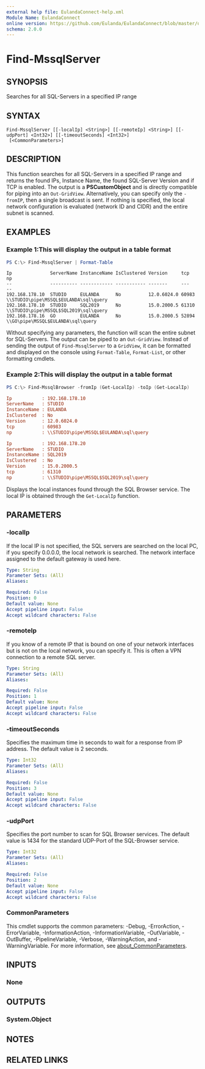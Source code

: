 ```yaml
---
external help file: EulandaConnect-help.xml
Module Name: EulandaConnect
online version: https://github.com/Eulanda/EulandaConnect/blob/master/docs/Find-MssqlServer.md
schema: 2.0.0
---
```


# Find-MssqlServer

## SYNOPSIS
Searches for all SQL-Servers in a specified IP range

## SYNTAX

```
Find-MssqlServer [[-localIp] <String>] [[-remoteIp] <String>] [[-udpPort] <Int32>] [[-timeoutSeconds] <Int32>]
 [<CommonParameters>]
```

## DESCRIPTION
This function searches for all SQL-Servers in a specified IP range and returns the found IPs, Instance Name, the found SQL-Server Version and if TCP is enabled. The output is a **PSCustomObject** and is directly compatible for piping into an `Out-GridView`. Alternatively, you can specify only the `-fromIP`, then a single broadcast is sent. If nothing is specified, the local network configuration is evaluated (network ID and CIDR) and the entire subnet is scanned.

## EXAMPLES

### Example 1:This will display the output in a table format
```powershell
PS C:\> Find-MssqlServer | Format-Table
```

```
Ip              ServerName InstanceName IsClustered Version     tcp   np
--              ---------- ------------ ----------- -------     ---   --
192.168.178.10  STUDIO     EULANDA      No          12.0.6024.0 60983 \\STUDIO\pipe\MSSQL$EULANDA\sql\query
192.168.178.10  STUDIO     SQL2019      No          15.0.2000.5 61310 \\STUDIO\pipe\MSSQL$SQL2019\sql\query
192.168.178.16  GO         EULANDA      No          15.0.2000.5 52894 \\GO\pipe\MSSQL$EULANDA\sql\query
```

Without specifying any parameters, the function will scan the entire subnet for SQL-Servers. The output can be piped to an `Out-GridView`. Instead of sending the output of `Find-MssqlServer` to a `GridView`, it can be formatted and displayed on the console using `Format-Table`, `Format-List`, or other formatting cmdlets.

### Example 2:This will display the output in a table format

```powershell
PS C:\> Find-MssqlBrowser -fromIp (Get-LocalIp) -toIp (Get-LocalIp)
```

```ini
Ip           : 192.168.178.10
ServerName   : STUDIO
InstanceName : EULANDA
IsClustered  : No
Version      : 12.0.6024.0
tcp          : 60983
np           : \\STUDIO\pipe\MSSQL$EULANDA\sql\query

Ip           : 192.168.178.20
ServerName   : STUDIO
InstanceName : SQL2019
IsClustered  : No
Version      : 15.0.2000.5
tcp          : 61310
np           : \\STUDIO\pipe\MSSQL$SQL2019\sql\query
```

Displays the local instances found through the SQL Browser service. The local IP is obtained through the `Get-LocalIp` function.

## PARAMETERS

### -localIp
If the local IP is not specified, the SQL servers are searched on the local PC, if you specify 0.0.0.0, the local network is searched. The network interface assigned to the default gateway is used here.

```yaml
Type: String
Parameter Sets: (All)
Aliases:

Required: False
Position: 0
Default value: None
Accept pipeline input: False
Accept wildcard characters: False
```

### -remoteIp
If you know of a remote IP that is bound on one of your network interfaces but is not on the local network, you can specify it. This is often a VPN connection to a remote SQL server.

```yaml
Type: String
Parameter Sets: (All)
Aliases:

Required: False
Position: 1
Default value: None
Accept pipeline input: False
Accept wildcard characters: False
```

### -timeoutSeconds
Specifies the maximum time in seconds to wait for a response from IP address. The default value is 2 seconds.

```yaml
Type: Int32
Parameter Sets: (All)
Aliases:

Required: False
Position: 3
Default value: None
Accept pipeline input: False
Accept wildcard characters: False
```

### -udpPort
Specifies the port number to scan for SQL Browser services. The default value is 1434 for the standard UDP-Port of the SQL-Browser service.

```yaml
Type: Int32
Parameter Sets: (All)
Aliases:

Required: False
Position: 2
Default value: None
Accept pipeline input: False
Accept wildcard characters: False
```

### CommonParameters
This cmdlet supports the common parameters: -Debug, -ErrorAction, -ErrorVariable, -InformationAction, -InformationVariable, -OutVariable, -OutBuffer, -PipelineVariable, -Verbose, -WarningAction, and -WarningVariable. For more information, see [about_CommonParameters](http://go.microsoft.com/fwlink/?LinkID=113216).

## INPUTS

### None

## OUTPUTS

### System.Object
## NOTES

## RELATED LINKS
